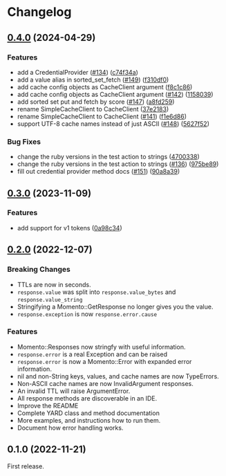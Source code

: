 # Changelog

## [0.4.0](https://github.com/momentohq/client-sdk-ruby/compare/momento/v0.3.0...momento/v0.4.0) (2024-04-29)


### Features

* add a CredentialProvider ([#134](https://github.com/momentohq/client-sdk-ruby/issues/134)) ([c74f34a](https://github.com/momentohq/client-sdk-ruby/commit/c74f34a102d24b6f143376ac4c643139b2559394))
* add a value alias in sorted_set_fetch ([#149](https://github.com/momentohq/client-sdk-ruby/issues/149)) ([f310df0](https://github.com/momentohq/client-sdk-ruby/commit/f310df08735a41bd834e27ef138897c2ac5aa5ce))
* add cache config objects as CacheClient argument ([f8c1c86](https://github.com/momentohq/client-sdk-ruby/commit/f8c1c860fa05c83a766b0063835013b32cc35382))
* add cache config objects as CacheClient argument ([#142](https://github.com/momentohq/client-sdk-ruby/issues/142)) ([1158039](https://github.com/momentohq/client-sdk-ruby/commit/1158039ab4caa8fb6ab491c71c82d9eae3ad4083))
* add sorted set put and fetch by score ([#147](https://github.com/momentohq/client-sdk-ruby/issues/147)) ([a8fd259](https://github.com/momentohq/client-sdk-ruby/commit/a8fd259d09f273a3ed0c857b05610534d801673e))
* rename SimpleCacheClient to CacheClient ([37e2183](https://github.com/momentohq/client-sdk-ruby/commit/37e2183390e3184ad6ce4429df15fdd4b8b15a74))
* rename SimpleCacheClient to CacheClient ([#141](https://github.com/momentohq/client-sdk-ruby/issues/141)) ([f1e6d86](https://github.com/momentohq/client-sdk-ruby/commit/f1e6d86ea9665bb66164265a7baa85f729d798a8))
* support UTF-8 cache names instead of just ASCII ([#148](https://github.com/momentohq/client-sdk-ruby/issues/148)) ([5627f52](https://github.com/momentohq/client-sdk-ruby/commit/5627f526ccb269383289f8b3a033890f868f936d))


### Bug Fixes

* change the ruby versions in the test action to strings ([4700338](https://github.com/momentohq/client-sdk-ruby/commit/47003387cbab0739361eedcdad9662f0a0753757))
* change the ruby versions in the test action to strings ([#136](https://github.com/momentohq/client-sdk-ruby/issues/136)) ([975be89](https://github.com/momentohq/client-sdk-ruby/commit/975be891c7cea139b6365698cf80d74db718bc3f))
* fill out credential provider method docs ([#151](https://github.com/momentohq/client-sdk-ruby/issues/151)) ([90a8a39](https://github.com/momentohq/client-sdk-ruby/commit/90a8a39a50c908cc927fbdb8307fb50d29d7b960))

## [0.3.0](https://github.com/momentohq/client-sdk-ruby/compare/momento-v0.2.0...momento/v0.3.0) (2023-11-09)


### Features

* add support for v1 tokens ([0a98c34](https://github.com/momentohq/client-sdk-ruby/commit/0a98c3404972966a7c4c2017908f2c204532712d))

## [0.2.0](https://github.com/momentohq/client-sdk-ruby/compare/momento-v0.1.0...momento/v0.2.0) (2022-12-07)

### Breaking Changes

* TTLs are now in seconds.
* `response.value` was split into `response.value_bytes` and `response.value_string`
* Stringifying a Momento::GetResponse no longer gives you the value.
* `response.exception` is now `response.error.cause`

### Features

* Momento::Responses now stringfy with useful information.
* `response.error` is a real Exception and can be raised
* `response.error` is now a Momento::Error with expanded error information.
* nil and non-String keys, values, and cache names are now TypeErrors.
* Non-ASCII cache names are now InvalidArgument responses.
* An invalid TTL will raise ArgumentError.
* All response methods are discoverable in an IDE.
* Improve the README
* Complete YARD class and method documentation
* More examples, and instructions how to run them.
* Document how error handling works.

## 0.1.0 (2022-11-21)

First release.
